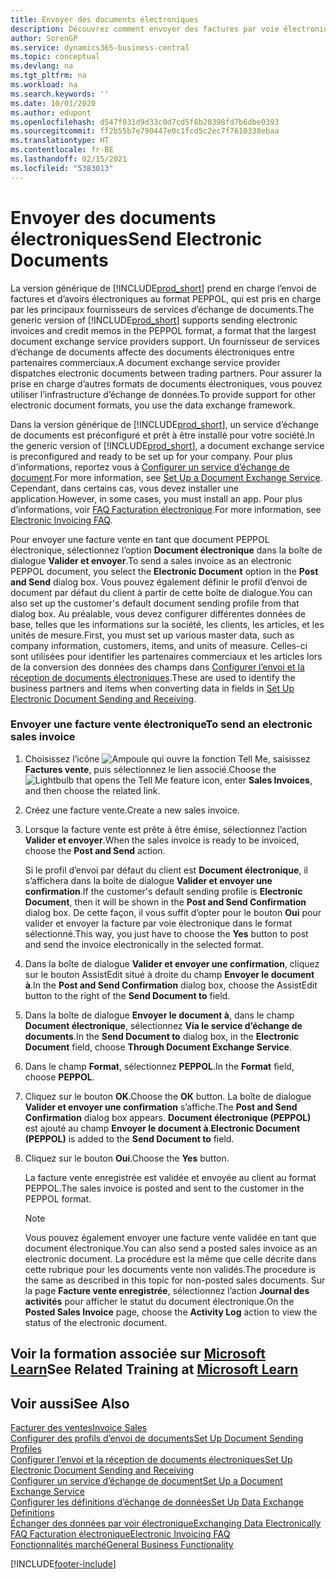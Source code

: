 ```yaml
---
title: Envoyer des documents électroniques
description: Découvrez comment envoyer des factures par voie électronique.
author: SorenGP
ms.service: dynamics365-business-central
ms.topic: conceptual
ms.devlang: na
ms.tgt_pltfrm: na
ms.workload: na
ms.search.keywords: ''
ms.date: 10/01/2020
ms.author: edupont
ms.openlocfilehash: d547f031d9d33c0d7cd5f8b20398fd7b6dbe0393
ms.sourcegitcommit: ff2b55b7e790447e0c1fcd5c2ec7f7610338ebaa
ms.translationtype: HT
ms.contentlocale: fr-BE
ms.lasthandoff: 02/15/2021
ms.locfileid: "5383013"
---
```

# <a name="send-electronic-documents"></a><span data-ttu-id="180c4-103">Envoyer des documents électroniques</span><span class="sxs-lookup"><span data-stu-id="180c4-103">Send Electronic Documents</span></span>

<span data-ttu-id="180c4-104">La version générique de [!INCLUDE[prod_short](includes/prod_short.md)] prend en charge l’envoi de factures et d’avoirs électroniques au format PEPPOL, qui est pris en charge par les principaux fournisseurs de services d’échange de documents.</span><span class="sxs-lookup"><span data-stu-id="180c4-104">The generic version of [!INCLUDE[prod_short](includes/prod_short.md)] supports sending electronic invoices and credit memos in the PEPPOL format, a format that the largest document exchange service providers support.</span></span> <span data-ttu-id="180c4-105">Un fournisseur de services d’échange de documents affecte des documents électroniques entre partenaires commerciaux.</span><span class="sxs-lookup"><span data-stu-id="180c4-105">A document exchange service provider dispatches electronic documents between trading partners.</span></span> <span data-ttu-id="180c4-106">Pour assurer la prise en charge d’autres formats de documents électroniques, vous pouvez utiliser l’infrastructure d’échange de données.</span><span class="sxs-lookup"><span data-stu-id="180c4-106">To provide support for other electronic document formats, you use the data exchange framework.</span></span>  

 <span data-ttu-id="180c4-107">Dans la version générique de [!INCLUDE[prod_short](includes/prod_short.md)], un service d’échange de documents est préconfiguré et prêt à être installé pour votre société.</span><span class="sxs-lookup"><span data-stu-id="180c4-107">In the generic version of [!INCLUDE[prod_short](includes/prod_short.md)], a document exchange service is preconfigured and ready to be set up for your company.</span></span> <span data-ttu-id="180c4-108">Pour plus d’informations, reportez vous à [Configurer un service d’échange de document](across-how-to-set-up-a-document-exchange-service.md).</span><span class="sxs-lookup"><span data-stu-id="180c4-108">For more information, see [Set Up a Document Exchange Service](across-how-to-set-up-a-document-exchange-service.md).</span></span> <span data-ttu-id="180c4-109">Cependant, dans certains cas, vous devez installer une application.</span><span class="sxs-lookup"><span data-stu-id="180c4-109">However, in some cases, you must install an app.</span></span> <span data-ttu-id="180c4-110">Pour plus d’informations, voir [FAQ Facturation électronique](faq-electronic-invoicing.yml).</span><span class="sxs-lookup"><span data-stu-id="180c4-110">For more information, see [Electronic Invoicing FAQ](faq-electronic-invoicing.yml).</span></span>  

 <span data-ttu-id="180c4-111">Pour envoyer une facture vente en tant que document PEPPOL électronique, sélectionnez l’option **Document électronique** dans la boîte de dialogue **Valider et envoyer**.</span><span class="sxs-lookup"><span data-stu-id="180c4-111">To send a sales invoice as an electronic PEPPOL document, you select the **Electronic Document** option in the **Post and Send** dialog box.</span></span> <span data-ttu-id="180c4-112">Vous pouvez également définir le profil d’envoi de document par défaut du client à partir de cette boîte de dialogue.</span><span class="sxs-lookup"><span data-stu-id="180c4-112">You can also set up the customer's default document sending profile from that dialog box.</span></span> <span data-ttu-id="180c4-113">Au préalable, vous devez configurer différentes données de base, telles que les informations sur la société, les clients, les articles, et les unités de mesure.</span><span class="sxs-lookup"><span data-stu-id="180c4-113">First, you must set up various master data, such as company information, customers, items, and units of measure.</span></span> <span data-ttu-id="180c4-114">Celles-ci sont utilisées pour identifier les partenaires commerciaux et les articles lors de la conversion des données des champs dans [Configurer l’envoi et la réception de documents électroniques](across-how-to-set-up-electronic-document-sending-and-receiving.md).</span><span class="sxs-lookup"><span data-stu-id="180c4-114">These are used to identify the business partners and items when converting data in fields in [Set Up Electronic Document Sending and Receiving](across-how-to-set-up-electronic-document-sending-and-receiving.md).</span></span>  

### <a name="to-send-an-electronic-sales-invoice"></a><span data-ttu-id="180c4-115">Envoyer une facture vente électronique</span><span class="sxs-lookup"><span data-stu-id="180c4-115">To send an electronic sales invoice</span></span>

1. <span data-ttu-id="180c4-116">Choisissez l’icône ![Ampoule qui ouvre la fonction Tell Me](media/ui-search/search_small.png "Dites-moi ce que vous voulez faire"), saisissez **Factures vente**, puis sélectionnez le lien associé.</span><span class="sxs-lookup"><span data-stu-id="180c4-116">Choose the ![Lightbulb that opens the Tell Me feature](media/ui-search/search_small.png "Tell me what you want to do") icon, enter **Sales Invoices**, and then choose the related link.</span></span>  

2. <span data-ttu-id="180c4-117">Créez une facture vente.</span><span class="sxs-lookup"><span data-stu-id="180c4-117">Create a new sales invoice.</span></span>  

3. <span data-ttu-id="180c4-118">Lorsque la facture vente est prête à être émise, sélectionnez l’action **Valider et envoyer**.</span><span class="sxs-lookup"><span data-stu-id="180c4-118">When the sales invoice is ready to be invoiced, choose the **Post and Send** action.</span></span>  

     <span data-ttu-id="180c4-119">Si le profil d’envoi par défaut du client est **Document électronique**, il s’affichera dans la boîte de dialogue **Valider et envoyer une confirmation**.</span><span class="sxs-lookup"><span data-stu-id="180c4-119">If the customer's default sending profile is **Electronic Document**, then it will be shown in the **Post and Send Confirmation** dialog box.</span></span> <span data-ttu-id="180c4-120">De cette façon, il vous suffit d’opter pour le bouton **Oui** pour valider et envoyer la facture par voie électronique dans le format sélectionné.</span><span class="sxs-lookup"><span data-stu-id="180c4-120">This way, you just have to choose the **Yes** button to post and send the invoice electronically in the selected format.</span></span>  

4. <span data-ttu-id="180c4-121">Dans la boîte de dialogue **Valider et envoyer une confirmation**, cliquez sur le bouton AssistEdit situé à droite du champ **Envoyer le document à**.</span><span class="sxs-lookup"><span data-stu-id="180c4-121">In the **Post and Send Confirmation** dialog box, choose the AssistEdit button to the right of the **Send Document to** field.</span></span>  

5. <span data-ttu-id="180c4-122">Dans la boîte de dialogue **Envoyer le document à**, dans le champ **Document électronique**, sélectionnez **Via le service d’échange de documents**.</span><span class="sxs-lookup"><span data-stu-id="180c4-122">In the **Send Document to** dialog box, in the **Electronic Document** field, choose **Through Document Exchange Service**.</span></span>  

6. <span data-ttu-id="180c4-123">Dans le champ **Format**, sélectionnez **PEPPOL**.</span><span class="sxs-lookup"><span data-stu-id="180c4-123">In the **Format** field, choose **PEPPOL**.</span></span>  

7. <span data-ttu-id="180c4-124">Cliquez sur le bouton **OK**.</span><span class="sxs-lookup"><span data-stu-id="180c4-124">Choose the **OK** button.</span></span> <span data-ttu-id="180c4-125">La boîte de dialogue **Valider et envoyer une confirmation** s’affiche.</span><span class="sxs-lookup"><span data-stu-id="180c4-125">The **Post and Send Confirmation** dialog box appears.</span></span> <span data-ttu-id="180c4-126">**Document électronique (PEPPOL)** est ajouté au champ **Envoyer le document à**.</span><span class="sxs-lookup"><span data-stu-id="180c4-126">**Electronic Document (PEPPOL)** is added to the **Send Document to** field.</span></span>  

8. <span data-ttu-id="180c4-127">Cliquez sur le bouton **Oui**.</span><span class="sxs-lookup"><span data-stu-id="180c4-127">Choose the **Yes** button.</span></span>  

     <span data-ttu-id="180c4-128">La facture vente enregistrée est validée et envoyée au client au format PEPPOL.</span><span class="sxs-lookup"><span data-stu-id="180c4-128">The sales invoice is posted and sent to the customer in the PEPPOL format.</span></span>  

    > [!NOTE]  
    >  <span data-ttu-id="180c4-129">Vous pouvez également envoyer une facture vente validée en tant que document électronique.</span><span class="sxs-lookup"><span data-stu-id="180c4-129">You can also send a posted sales invoice as an electronic document.</span></span> <span data-ttu-id="180c4-130">La procédure est la même que celle décrite dans cette rubrique pour les documents vente non validés.</span><span class="sxs-lookup"><span data-stu-id="180c4-130">The procedure is the same as described in this topic for non-posted sales documents.</span></span> <span data-ttu-id="180c4-131">Sur la page **Facture vente enregistrée**, sélectionnez l’action **Journal des activités** pour afficher le statut du document électronique.</span><span class="sxs-lookup"><span data-stu-id="180c4-131">On the **Posted Sales Invoice** page, choose the **Activity Log** action to view the status of the electronic document.</span></span>  

## <a name="see-related-training-at-microsoft-learn"></a><span data-ttu-id="180c4-132">Voir la formation associée sur [Microsoft Learn](/learn/modules/electronic-documents-dynamics-365-business-central/index)</span><span class="sxs-lookup"><span data-stu-id="180c4-132">See Related Training at [Microsoft Learn](/learn/modules/electronic-documents-dynamics-365-business-central/index)</span></span>

## <a name="see-also"></a><span data-ttu-id="180c4-133">Voir aussi</span><span class="sxs-lookup"><span data-stu-id="180c4-133">See Also</span></span>

[<span data-ttu-id="180c4-134">Facturer des ventes</span><span class="sxs-lookup"><span data-stu-id="180c4-134">Invoice Sales</span></span>](sales-how-invoice-sales.md)  
[<span data-ttu-id="180c4-135">Configurer des profils d’envoi de documents</span><span class="sxs-lookup"><span data-stu-id="180c4-135">Set Up Document Sending Profiles</span></span>](sales-how-setup-document-send-profiles.md)  
[<span data-ttu-id="180c4-136">Configurer l’envoi et la réception de documents électroniques</span><span class="sxs-lookup"><span data-stu-id="180c4-136">Set Up Electronic Document Sending and Receiving</span></span>](across-how-to-set-up-electronic-document-sending-and-receiving.md)  
[<span data-ttu-id="180c4-137">Configurer un service d’échange de document</span><span class="sxs-lookup"><span data-stu-id="180c4-137">Set Up a Document Exchange Service</span></span>](across-how-to-set-up-a-document-exchange-service.md)  
[<span data-ttu-id="180c4-138">Configurer les définitions d’échange de données</span><span class="sxs-lookup"><span data-stu-id="180c4-138">Set Up Data Exchange Definitions</span></span>](across-how-to-set-up-data-exchange-definitions.md)  
[<span data-ttu-id="180c4-139">Échanger des données par voir électronique</span><span class="sxs-lookup"><span data-stu-id="180c4-139">Exchanging Data Electronically</span></span>](across-data-exchange.md)  
[<span data-ttu-id="180c4-140">FAQ Facturation électronique</span><span class="sxs-lookup"><span data-stu-id="180c4-140">Electronic Invoicing FAQ</span></span>](faq-electronic-invoicing.yml)  
[<span data-ttu-id="180c4-141">Fonctionnalités marché</span><span class="sxs-lookup"><span data-stu-id="180c4-141">General Business Functionality</span></span>](ui-across-business-areas.md)  


[!INCLUDE[footer-include](includes/footer-banner.md)]